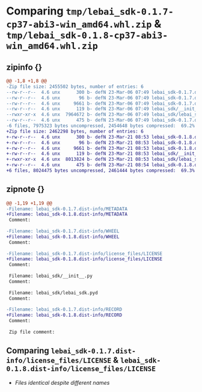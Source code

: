 # Comparing `tmp/lebai_sdk-0.1.7-cp37-abi3-win_amd64.whl.zip` & `tmp/lebai_sdk-0.1.8-cp37-abi3-win_amd64.whl.zip`

## zipinfo {}

```diff
@@ -1,8 +1,8 @@
-Zip file size: 2455502 bytes, number of entries: 6
--rw-r--r--  4.6 unx      300 b- defN 23-Mar-06 07:49 lebai_sdk-0.1.7.dist-info/METADATA
--rw-r--r--  4.6 unx       96 b- defN 23-Mar-06 07:49 lebai_sdk-0.1.7.dist-info/WHEEL
--rw-r--r--  4.6 unx     9661 b- defN 23-Mar-06 07:49 lebai_sdk-0.1.7.dist-info/license_files/LICENSE
--rw-r--r--  4.6 unx      119 b- defN 23-Mar-06 07:49 lebai_sdk/__init__.py
--rwxr-xr-x  4.6 unx  7964672 b- defN 23-Mar-06 07:49 lebai_sdk/lebai_sdk.pyd
--rw-r--r--  4.6 unx      475 b- defN 23-Mar-06 07:49 lebai_sdk-0.1.7.dist-info/RECORD
-6 files, 7975323 bytes uncompressed, 2454648 bytes compressed:  69.2%
+Zip file size: 2462298 bytes, number of entries: 6
+-rw-r--r--  4.6 unx      300 b- defN 23-Mar-21 08:53 lebai_sdk-0.1.8.dist-info/METADATA
+-rw-r--r--  4.6 unx       96 b- defN 23-Mar-21 08:53 lebai_sdk-0.1.8.dist-info/WHEEL
+-rw-r--r--  4.6 unx     9661 b- defN 23-Mar-21 08:53 lebai_sdk-0.1.8.dist-info/license_files/LICENSE
+-rw-r--r--  4.6 unx      119 b- defN 23-Mar-21 08:53 lebai_sdk/__init__.py
+-rwxr-xr-x  4.6 unx  8013824 b- defN 23-Mar-21 08:53 lebai_sdk/lebai_sdk.pyd
+-rw-r--r--  4.6 unx      475 b- defN 23-Mar-21 08:54 lebai_sdk-0.1.8.dist-info/RECORD
+6 files, 8024475 bytes uncompressed, 2461444 bytes compressed:  69.3%
```

## zipnote {}

```diff
@@ -1,19 +1,19 @@
-Filename: lebai_sdk-0.1.7.dist-info/METADATA
+Filename: lebai_sdk-0.1.8.dist-info/METADATA
 Comment: 
 
-Filename: lebai_sdk-0.1.7.dist-info/WHEEL
+Filename: lebai_sdk-0.1.8.dist-info/WHEEL
 Comment: 
 
-Filename: lebai_sdk-0.1.7.dist-info/license_files/LICENSE
+Filename: lebai_sdk-0.1.8.dist-info/license_files/LICENSE
 Comment: 
 
 Filename: lebai_sdk/__init__.py
 Comment: 
 
 Filename: lebai_sdk/lebai_sdk.pyd
 Comment: 
 
-Filename: lebai_sdk-0.1.7.dist-info/RECORD
+Filename: lebai_sdk-0.1.8.dist-info/RECORD
 Comment: 
 
 Zip file comment:
```

## Comparing `lebai_sdk-0.1.7.dist-info/license_files/LICENSE` & `lebai_sdk-0.1.8.dist-info/license_files/LICENSE`

 * *Files identical despite different names*

